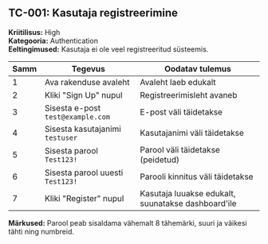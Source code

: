 ## TC-001: Kasutaja registreerimine
**Kriitilisus:** High  
**Kategooria:** Authentication  
**Eeltingimused:** Kasutaja ei ole veel registreeritud süsteemis.  

| Samm | Tegevus | Oodatav tulemus |
|------|---------|-----------------|
| 1    | Ava rakenduse avaleht | Avaleht laeb edukalt |
| 2    | Kliki "Sign Up" nupul | Registreerimisleht avaneb |
| 3    | Sisesta e-post `test@example.com` | E-post väli täidetakse |
| 4    | Sisesta kasutajanimi `testuser` | Kasutajanimi väli täidetakse |
| 5    | Sisesta parool `Test123!` | Parool väli täidetakse (peidetud) |
| 6    | Sisesta parool uuesti `Test123!` | Parooli kinnitus väli täidetakse |
| 7    | Kliki "Register" nupul | Kasutaja luuakse edukalt, suunatakse dashboard'ile |

**Märkused:** Parool peab sisaldama vähemalt 8 tähemärki, suuri ja väikesi tähti ning numbreid.
